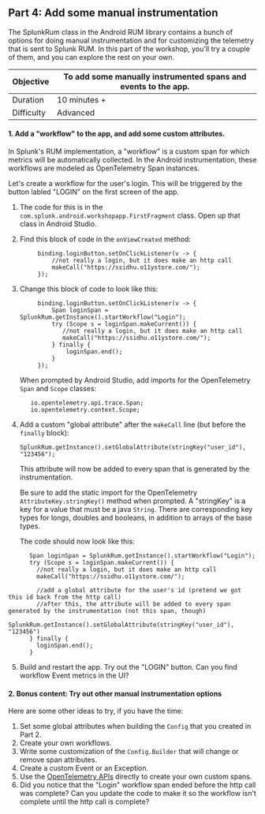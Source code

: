 ## Part 4: Add some manual instrumentation

The SplunkRum class in the Android RUM library contains a bunch of options for doing manual instrumentation and for
customizing the telemetry that is sent to Splunk RUM. In this part of the workshop, you'll try a couple of them, and you
can explore the rest on your own.

| Objective  | To add some manually instrumented spans and events to the app. |
| ---        | ---            |
| Duration   | 10 minutes +   | 
| Difficulty | Advanced       |

#### 1. Add a "workflow" to the app, and add some custom attributes.

In Splunk's RUM implementation, a "workflow" is a custom span for which metrics will be automatically collected. In the
Android instrumentation, these workflows are modeled as OpenTelemetry Span instances.

Let's create a workflow for the user's login. This will be triggered by the button labled "LOGIN" on the first screen of
the app.

1. The code for this is in the `com.splunk.android.workshopapp.FirstFragment` class. Open up that class in Android
   Studio.
2. Find this block of code in the `onViewCreated` method:
   ```
        binding.loginButton.setOnClickListener(v -> {
            //not really a login, but it does make an http call
            makeCall("https://ssidhu.o11ystore.com/");
        });
   ```
3. Change this block of code to look like this:
   ```
        binding.loginButton.setOnClickListener(v -> {
            Span loginSpan = SplunkRum.getInstance().startWorkflow("Login");
            try (Scope s = loginSpan.makeCurrent()) {
               //not really a login, but it does make an http call
               makeCall("https://ssidhu.o11ystore.com/");
            } finally {
                loginSpan.end();
            }
        });
   ```
   When prompted by Android Studio, add imports for the OpenTelemetry `Span` and `Scope` classes:
   ```
      io.opentelemetry.api.trace.Span;
      io.opentelemetry.context.Scope;
   ```
4. Add a custom "global attribute" after the `makeCall` line (but before the `finally` block):
   ```
   SplunkRum.getInstance().setGlobalAttribute(stringKey("user_id"), "123456");
   ```
   This attribute will now be added to every span that is generated by the instrumentation.

   Be sure to add the static import for the OpenTelemetry `AttributeKey.stringKey()` method when prompted. A "stringKey"
   is a key for a value that must be a java `String`. There are corresponding key types for longs, doubles and booleans,
   in addition to arrays of the base types.

   The code should now look like this:

  ```
        Span loginSpan = SplunkRum.getInstance().startWorkflow("Login");
        try (Scope s = loginSpan.makeCurrent()) {
          //not really a login, but it does make an http call
          makeCall("https://ssidhu.o11ystore.com/");
          
          //add a global attribute for the user's id (pretend we got this id back from the http call)
          //after this, the attribute will be added to every span generated by the instrumentation (not this span, though)
          SplunkRum.getInstance().setGlobalAttribute(stringKey("user_id"), "123456")
        } finally {
          loginSpan.end();
        }
  ```

5. Build and restart the app. Try out the "LOGIN" button. Can you find workflow Event metrics in the UI?

#### 2. Bonus content: Try out other manual instrumentation options

Here are some other ideas to try, if you have the time:

1. Set some global attributes when building the `Config` that you created in Part 2.
2. Create your own workflows.
3. Write some customization of the `Config.Builder` that will change or remove span attributes.
4. Create a custom Event or an Exception.
5. Use the
   [OpenTelemetry APIs](https://opentelemetry.io/docs/java/manual_instrumentation/#create-a-basic-span)
   directly to create your own custom spans.
6. Did you notice that the "Login" workflow span ended before the http call was complete? Can you update the code to
   make it so the workflow isn't complete until the http call is complete?

